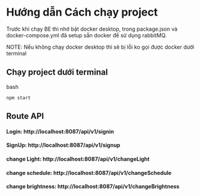 # Hướng dẫn Cách chạy project

Trước khi chạy BE thì nhớ bật docker desktop, trong package.json và docker-compose.yml đã setup sẵn docker để sử dụng rabbitMQ.

NOTE: Nếu không chạy docker desktop thì sẽ bị lỗi ko gọi được docker dưới terminal

## Chạy project dưới terminal

bash

```
npm start
```

## Route API

#### Login: http://localhost:8087/api/v1/signin

#### SignUp: http://localhost:8087/api/v1/signup

#### change Light: http://localhost:8087/api/v1/changeLight

#### change schedule: http://localhost:8087/api/v1/changeSchedule

#### change brightness: http://localhost:8087/api/v1/changeBrightness
